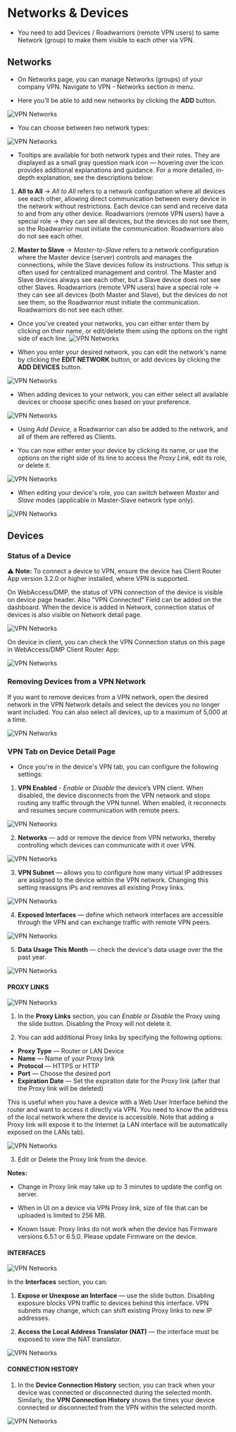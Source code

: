 # Networks & Devices

- You need to add Devices / Roadwarriors (remote VPN users) to same Network (group) to make them visible to each other via VPN.

## Networks

- On Networks page, you can manage Networks (groups) of your company VPN. Navigate to VPN - Networks section in menu.

- Here you'll be able to add new networks by clicking the **ADD** button.

![VPN Networks](../../images/vpn/vpn_networks.png)

- You can choose between two network types:

![VPN Networks](../../images/vpn/vpn_networks_addnetwork.png)

- Tooltips are available for both network types and their roles. They are displayed as a small gray question mark icon — hovering over the icon provides additional explanations and guidance. For a more detailed, in-depth explanation, see the descriptions below:

1. **All to All** &rarr; _All to All_ refers to a network configuration where all devices see each other, allowing direct communication between every device in the network without restrictions. Each device can send and receive data to and from any other device. Roadwarriors (remote VPN users) have a special role → they can see all devices, but the devices do not see them, so the Roadwarrior must initiate the communication. Roadwarriors also do not see each other.

2. **Master to Slave** &rarr; _Master-to-Slave_ refers to a network configuration where the Master device (server) controls and manages the connections, while the Slave devices follow its instructions. This setup is often used for centralized management and control. The Master and Slave devices always see each other, but a Slave device does not see other Slaves. Roadwarriors (remote VPN users) have a special role → they can see all devices (both Master and Slave), but the devices do not see them, so the Roadwarrior must initiate the communication. Roadwarriors do not see each other.

- Once you've created your networks, you can either enter them by clicking on their name, or edit/delete them using the options on the right side of each line.
  ![VPN Networks](../../images/vpn/vpn_networks_select_2.png)

- When you enter your desired network, you can edit the network's name by clicking the **EDIT NETWORK** button, or add devices by clicking the **ADD DEVICES** button.

![VPN Networks](../../images/vpn/vpn_networks_edit.png)

- When adding devices to your network, you can either select all available devices or choose specific ones based on your preference.

![VPN Networks](../../images/vpn/vpn_networks_add-device.png)

- Using _Add Device_, a Roadwarrior can also be added to the network, and all of them are reffered as Clients.

- You can now either enter your device by clicking its name, or use the options on the right side of its line to access the _Proxy Link_, edit its role, or delete it.

![VPN Networks](../../images/vpn/vpn_networks_proxy.png)

- When editing your device's role, you can switch between _Master_ and _Slave_ modes (applicable in Master-Slave network type only).

![VPN Networks](../../images/vpn/vpn_networks_master-slave.png)

## Devices

### Status of a Device

⚠️ **Note:** To connect a device to VPN, ensure the device has Client Router App version 3.2.0 or higher installed, where VPN is supported.

On WebAccess/DMP, the status of VPN connection of the device is visible on device page header. Also "VPN Connected" Field can be added on the dashboard. When the device is added in Network, connection status of devices is also visible on Network detail page.

![VPN Networks](../../images/vpn/vpn_device_status.png)

On device in client, you can check the VPN Connection status on this page in WebAccess/DMP Client Router App:

![VPN Networks](../../images/vpn/vpn_client_status.png)

### Removing Devices from a VPN Network

If you want to remove devices from a VPN network, open the desired network in the VPN Network details and select the devices you no longer want included. You can also select all devices, up to a maximum of 5,000 at a time.

![VPN Networks](../../images/vpn/delete-vpn-bulk.png)

### VPN Tab on Device Detail Page

- Once you're in the device's VPN tab, you can configure the following settings:

1. **VPN Enabled** - *Enable* or *Disable* the device’s VPN client. When disabled, the device disconnects from the VPN network and stops routing any traffic through the VPN tunnel. When enabled, it reconnects and resumes secure communication with remote peers.

![VPN Networks](../../images/vpn/device-hub-1.png)

2. **Networks** — add or remove the device from VPN networks, thereby controlling which devices can communicate with it over VPN. 

![VPN Networks](../../images/vpn/device-hub-2.png)

3. **VPN Subnet** — allows you to configure how many virtual IP addresses are assigned to the device within the VPN network. Changing this setting reassigns IPs and removes all existing Proxy links.  

![VPN Networks](../../images/vpn/device-hub-3.png)

4. **Exposed Interfaces** — define which network interfaces are accessible through the VPN and can exchange traffic with remote VPN peers.

![VPN Networks](../../images/vpn/device-hub-4.png)

5. **Data Usage This Month** — check the device's data usage over the the past year. 

![VPN Networks](../../images/vpn/device-hub-5.png)


#### PROXY LINKS

![VPN Networks](../../images/vpn/device-hub-6.png)

1. In the **Proxy Links** section, you can *Enable* or *Disable* the Proxy using the slide button. Disabling the Proxy will not delete it.  

2. You can add additional Proxy links by specifying the following options:
- **Proxy Type** — Router or LAN Device  
- **Name** — Name of your Proxy link  
- **Protocol** — HTTPS or HTTP  
- **Port** — Choose the desired port  
- **Expiration Date** — Set the expiration date for the Proxy link (after that the Proxy link will be deleted) 

This is useful when you have a device with a Web User Interface behind the router and want to access it directly via VPN. You need to know the address of the local network where the device is accessible. Note that adding a Proxy link will expose it to the Internet (a LAN interface will be automatically exposed on the LANs tab).

![VPN Networks](../../images/vpn/device-hub-7.png)

3. Edit or Delete the Proxy link from the device.

**Notes:**

- Change in Proxy link may take up to 3 minutes to update the config on server.

- When in UI on a device via VPN Proxy link, size of file that can be uploaded is limited to 256 MB.

- Known Issue: Proxy links do not work when the device has Firmware versions 6.5.1 or 6.5.0. Please update Firmware on the device.

#### INTERFACES

![VPN Networks](../../images/vpn/device-hub-8.png)

In the **Interfaces** section, you can:

1. **Expose or Unexpose an Interface** — use the slide button. Disabling exposure blocks VPN traffic to devices behind this interface. VPN subnets may change, which can shift existing Proxy links to new IP addresses.  

2. **Access the Local Address Translator (NAT)** — the interface must be exposed to view the NAT translator.

![VPN Networks](../../images/vpn/device-hub-9.png)

#### CONNECTION HISTORY

1. In the **Device Connection History** section, you can track when your device was connected or disconnected during the selected month. Similarly, the **VPN Connection History** shows the times your device connected or disconnected from the VPN within the selected month.

![VPN Networks](../../images/vpn/vpn_device_connection-history.png)
